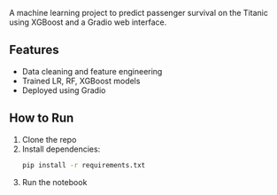 A machine learning project to predict passenger survival on the Titanic using XGBoost and a Gradio web interface.

## Features
- Data cleaning and feature engineering
- Trained LR, RF, XGBoost models
- Deployed using Gradio

## How to Run
1. Clone the repo
2. Install dependencies:
   ```bash
   pip install -r requirements.txt
3. Run the notebook